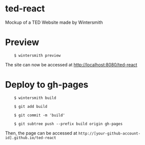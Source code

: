 # ted-react
Mockup of a TED Website made by Wintersmith


# Preview

        $ wintersmith preview

The site can now be accessed at [http://localhost:8080/ted-react](http://localhost:8080/ted-react)

# Deploy to gh-pages

        $ wintersmith build

        $ git add build

        $ git commit -m 'build'

        $ git subtree push --prefix build origin gh-pages

Then, the page can be accessed at `http://[your-github-account-id].github.io/ted-react`
